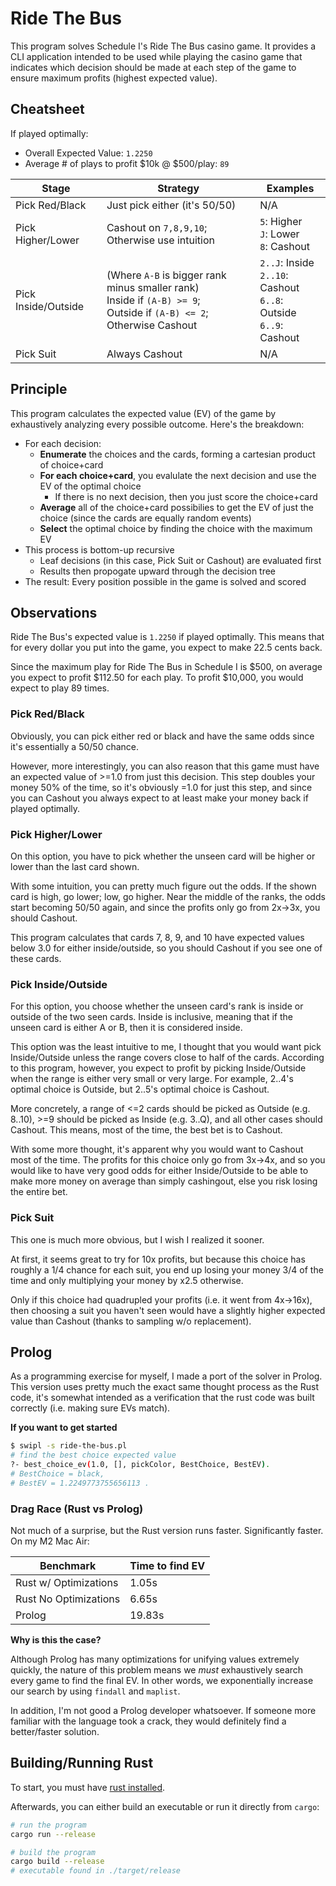 # Ride The Bus

This program solves Schedule I's Ride The Bus casino game. It provides a CLI
application intended to be used while playing the casino game that indicates
which decision should be made at each step of the game to ensure maximum
profits (highest expected value).

## Cheatsheet

If played optimally:
* Overall Expected Value: `1.2250`
* Average # of plays to profit $10k @ $500/play: `89`

|Stage|Strategy|Examples|
|-|-|-|
|Pick Red/Black|Just pick either (it's 50/50)|N/A|
|Pick Higher/Lower|Cashout on `7,8,9,10`;<br>Otherwise use intuition|`5`: Higher<br>`J`: Lower<br>`8`: Cashout|
|Pick Inside/Outside|(Where `A-B` is bigger rank minus smaller rank)<br>Inside if `(A-B) >= 9`;<br>Outside if `(A-B) <= 2`;<br>Otherwise Cashout|`2..J`: Inside<br>`2..10`: Cashout<br>`6..8`: Outside<br>`6..9`: Cashout|
|Pick Suit|Always Cashout|N/A|

## Principle

This program calculates the expected value (EV) of the game by exhaustively analyzing
every possible outcome. Here's the breakdown:

* For each decision:
    * **Enumerate** the choices and the cards, forming a cartesian product of choice+card
    * **For each choice+card**, you evalulate the next decision and use the EV of the optimal choice
        * If there is no next decision, then you just score the choice+card
    * **Average** all of the choice+card possibilies to get the EV of just the choice (since the cards are equally random events)
    * **Select** the optimal choice by finding the choice with the maximum EV
* This process is bottom-up recursive
    * Leaf decisions (in this case, Pick Suit or Cashout) are evaluated first
    * Results then propogate upward through the decision tree
* The result: Every position possible in the game is solved and scored

## Observations

Ride The Bus's expected value is `1.2250` if played optimally. This means that for
every dollar you put into the game, you expect to make 22.5 cents back.

Since the maximum play for Ride The Bus in Schedule I is $500, on average you expect
to profit $112.50 for each play. To profit $10,000, you would expect to play 89 times.

### Pick Red/Black

Obviously, you can pick either red or black and have the same odds since it's
essentially a 50/50 chance.

However, more interestingly, you can also reason that this game must have an
expected value of >=1.0 from just this decision. This step doubles your money 50%
of the time, so it's obviously =1.0 for just this step, and since you can Cashout
you always expect to at least make your money back if played optimally.

### Pick Higher/Lower

On this option, you have to pick whether the unseen card will be
higher or lower than the last card shown.

With some intuition, you can pretty much figure out the odds. If the shown card is
high, go lower; low, go higher. Near the middle of the ranks, the odds start
becoming 50/50 again, and since the profits only go from 2x->3x, you should
Cashout.

This program calculates that cards 7, 8, 9, and 10 have expected values below 3.0
for either inside/outside, so you should Cashout if you see one of these cards.

### Pick Inside/Outside

For this option, you choose whether the unseen card's rank is inside or outside of 
the two seen cards. Inside is inclusive, meaning that if the unseen card is either A
or B, then it is considered inside.

This option was the least intuitive to me, I thought that you would want pick
Inside/Outside unless the range covers close to half of the cards. According to
this program, however, you expect to profit by picking Inside/Outside when the
range is either very small or very large. For example, 2..4's optimal choice is
Outside, but 2..5's optimal choice is Cashout.

More concretely, a range of <=2 cards should be picked as Outside (e.g. 8..10),
\>=9 should be picked as Inside (e.g. 3..Q), and all other cases should Cashout.
This means, most of the time, the best bet is to Cashout.

With some more thought, it's apparent why you would want to Cashout most of the time.
The profits for this choice only go from 3x->4x, and so you would like to have very
good odds for either Inside/Outside to be able to make more money on average than
simply cashingout, else you risk losing the entire bet.

### Pick Suit

This one is much more obvious, but I wish I realized it sooner.

At first, it seems great to try for 10x profits, but because this choice has
roughly a 1/4 chance for each suit, you end up losing your money 3/4 of the time
and only multiplying your money by x2.5 otherwise.

Only if this choice had quadrupled your profits (i.e. it went from 4x->16x), then
choosing a suit you haven't seen would have a slightly higher expected value than
Cashout (thanks to sampling w/o replacement).

## Prolog

As a programming exercise for myself, I made a port of the solver in Prolog.
This version uses pretty much the exact same thought process as the Rust code, it's
somewhat intended as a verification that the rust code was built correctly (i.e. making
sure EVs match).

**If you want to get started**

```sh
$ swipl -s ride-the-bus.pl
# find the best choice expected value
?- best_choice_ev(1.0, [], pickColor, BestChoice, BestEV).
# BestChoice = black,
# BestEV = 1.2249773755656113 .
```

### Drag Race (Rust vs Prolog)

Not much of a surprise, but the Rust version runs faster. Significantly faster. On
my M2 Mac Air:

|Benchmark|Time to find EV|
|-|-|
|Rust w/ Optimizations|1.05s|
|Rust No Optimizations|6.65s|
|Prolog|19.83s|

**Why is this the case?**

Although Prolog has many optimizations for unifying values extremely quickly, the
nature of this problem means we *must* exhaustively search every game to find the
final EV. In other words, we exponentially increase our search by using `findall`
and `maplist`.

In addition, I'm not good a Prolog developer whatsoever. If someone more familiar
with the language took a crack, they would definitely find a better/faster solution.

## Building/Running Rust

To start, you must have [rust installed](https://www.rust-lang.org/tools/install).

Afterwards, you can either build an executable or run it directly from `cargo`:
```sh
# run the program
cargo run --release

# build the program
cargo build --release
# executable found in ./target/release
```
